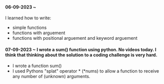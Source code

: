 #### 06-09-2023 ~ 
I learned how to write:
* simple functions
* functions with arguement
* functions with positional arguement and keyword arguement

#### 07-09-2023 ~ I wrote a sum() function using python. No videos today. I think that thinking about the solution to a coding challenge is very hard.
* I wrote a function sum()
* I used Pythons "splat" operator * (*nums) to allow a function to receive any number of (unknown) arguments.